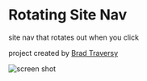 # Rotating Site Nav
site nav that rotates out when you click 

project created by [Brad Traversy](https://www.udemy.com/course/50-projects-50-days/)

![screen shot](https://github.com/Ashley-King/rotating-site-navigation/blob/main/images/final-image.png?raw=true)
